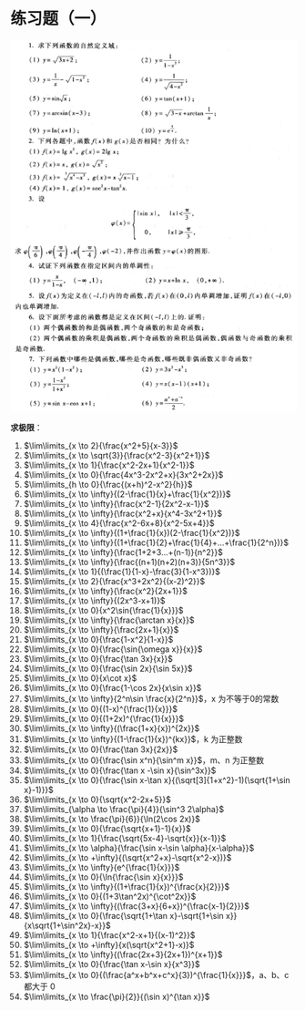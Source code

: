 # 练习题（一）

![1](./1.png)

**求极限**：

1. $\lim\limits_{x \to 2}{\frac{x^2+5}{x-3}}$
2. $\lim\limits_{x \to \sqrt{3}}{\frac{x^2-3}{x^2+1}}$
3. $\lim\limits_{x \to 1}{\frac{x^2-2x+1}{x^2-1}}$
4. $\lim\limits_{x \to 0}{\frac{4x^3-2x^2+x}{3x^2+2x}}$
5. $\lim\limits_{h \to 0}{\frac{(x+h)^2-x^2}{h}}$
6. $\lim\limits_{x \to \infty}{(2-\frac{1}{x}+\frac{1}{x^2})}$
7. $\lim\limits_{x \to \infty}{\frac{x^2-1}{2x^2-x-1}}$
8. $\lim\limits_{x \to \infty}{\frac{x^2+x}{x^4-3x^2+1}}$
9. $\lim\limits_{x \to 4}{\frac{x^2-6x+8}{x^2-5x+4}}$
10. $\lim\limits_{x \to \infty}{(1+\frac{1}{x})(2-\frac{1}{x^2})}$
11. $\lim\limits_{x \to \infty}{(1+\frac{1}{2}+\frac{1}{4}+...+\frac{1}{2^n})}$
12. $\lim\limits_{x \to \infty}{\frac{1+2+3...+(n-1)}{n^2}}$
13. $\lim\limits_{x \to \infty}{\frac{(n+1)(n+2)(n+3)}{5n^3}}$
14. $\lim\limits_{x \to 1}{(\frac{1}{1-x}-\frac{3}{1-x^3})}$
15. $\lim\limits_{x \to 2}{\frac{x^3+2x^2}{(x-2)^2}}$
16. $\lim\limits_{x \to \infty}{\frac{x^2}{2x+1}}$
17. $\lim\limits_{x \to \infty}{(2x^3-x+1)}$
18. $\lim\limits_{x \to 0}{x^2\sin{\frac{1}{x}}}$
19. $\lim\limits_{x \to \infty}{\frac{\arctan x}{x}}$
20. $\lim\limits_{x \to \infty}{\frac{2x+1}{x}}$
21. $\lim\limits_{x \to 0}{\frac{1-x^2}{1-x}}$
22. $\lim\limits_{x \to 0}{\frac{\sin{\omega x}}{x}}$
23. $\lim\limits_{x \to 0}{\frac{\tan 3x}{x}}$
24. $\lim\limits_{x \to 0}{\frac{\sin 2x}{\sin 5x}}$
25. $\lim\limits_{x \to 0}{x\cot x}$
26. $\lim\limits_{x \to 0}{\frac{1-\cos 2x}{x\sin x}}$
27. $\lim\limits_{x \to \infty}{2^n\sin \frac{x}{2^n}}$，x 为不等于0的常数
28. $\lim\limits_{x \to 0}{(1-x)^{\frac{1}{x}}}$
29. $\lim\limits_{x \to 0}{(1+2x)^{\frac{1}{x}}}$
30. $\lim\limits_{x \to \infty}{(\frac{1+x}{x})^{2x}}$
31. $\lim\limits_{x \to \infty}{(1-\frac{1}{x})^{kx}}$，k 为正整数
32. $\lim\limits_{x \to 0}{\frac{\tan 3x}{2x}}$
33. $\lim\limits_{x \to 0}{\frac{\sin x^n}{\sin^m x}}$，m、n 为正整数
34. $\lim\limits_{x \to 0}{\frac{\tan x -\sin x}{\sin^3x}}$
35. $\lim\limits_{x \to 0}{\frac{\sin x-\tan x}{(\sqrt[3]{1+x^2}-1)(\sqrt{1+\sin x}-1)}}$
36. $\lim\limits_{x \to 0}{\sqrt{x^2-2x+5}}$
37. $\lim\limits_{\alpha \to \frac{\pi}{4}}{\sin^3 2\alpha}$
38. $\lim\limits_{x \to \frac{\pi}{6}}{\ln(2\cos 2x)}$
39. $\lim\limits_{x \to 0}{\frac{\sqrt{x+1}-1}{x}}$
40. $\lim\limits_{x \to 1}{\frac{\sqrt{5x-4}-\sqrt{x}}{x-1}}$
41. $\lim\limits_{x \to \alpha}{\frac{\sin x-\sin \alpha}{x-\alpha}}$
42. $\lim\limits_{x \to +\infty}{(\sqrt{x^2+x}-\sqrt{x^2-x})}$
43. $\lim\limits_{x \to \infty}{e^{\frac{1}{x}}}$
44. $\lim\limits_{x \to 0}{\ln{\frac{\sin x}{x}}}$
45. $\lim\limits_{x \to \infty}{(1+\frac{1}{x})^{\frac{x}{2}}}$
46. $\lim\limits_{x \to 0}{(1+3\tan^2x)^{\cot^2x}}$
47. $\lim\limits_{x \to \infty}{(\frac{3+x}{6+x})^{\frac{x-1}{2}}}$
48. $\lim\limits_{x \to 0}{\frac{\sqrt{1+\tan x}-\sqrt{1+\sin x}}{x\sqrt{1+\sin^2x}-x}}$
49. $\lim\limits_{x \to 1}{\frac{x^2-x+1}{(x-1)^2}}$
50. $\lim\limits_{x \to +\infty}{x(\sqrt{x^2+1}-x)}$
51. $\lim\limits_{x \to \infty}{(\frac{2x+3}{2x+1})^{x+1}}$
52. $\lim\limits_{x \to 0}{\frac{\tan x-\sin x}{x^3}}$
53. $\lim\limits_{x \to 0}{(\frac{a^x+b^x+c^x}{3})^{\frac{1}{x}}}$，a、b、c 都大于 0
54. $\lim\limits_{x \to \frac{\pi}{2}}{(\sin x)^{\tan x}}$